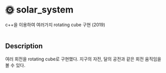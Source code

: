 # 🌞 solar_system
c++을 이용하여 여러가지 rotating cube 구현 (2019)
<br><br>

## Description
여러 회전을 rotating cube로 구현했다. 지구의 자전, 달의 공전과 같은 회전 움직임을 볼 수 있다.
